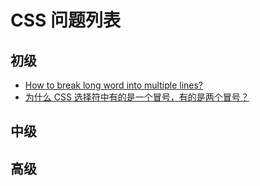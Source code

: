 # CSS 问题列表

## 初级

* [How to break long word into multiple lines?](./docs/word-break.md)
* [为什么 CSS 选择符中有的是一个冒号，有的是两个冒号？](./docs/basic/pseudo-class-vs-pseudo-element.md)

## 中级

## 高级